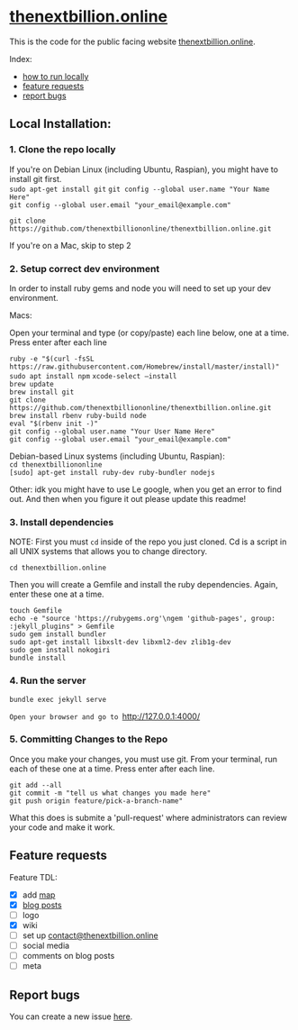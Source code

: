 # [thenextbillion.online](http://thenextbillion.online/)

This is the code for the public facing website [thenextbillion.online](http://thenextbillion.online/).

Index:
* [how to run locally](#how-to-run-locally)
* [feature requests](#feature-requests)
* [report bugs](#report-bugs)

## Local Installation:

### 1. Clone the repo locally

If you're on Debian Linux (including Ubuntu, Raspian), you might have to install git first.  
`sudo apt-get install git`
`git config --global user.name "Your Name Here"`  
`git config --global user.email "your_email@example.com"`  
```
git clone https://github.com/thenextbilliononline/thenextbillion.online.git
```
If you're on a Mac, skip to step 2 

### 2. Setup correct dev environment

In order to install ruby gems and node you will need to set up your dev environment. 

Macs:

Open your terminal and type (or copy/paste) each line below, one at a time. Press enter after each line

`ruby -e "$(curl -fsSL https://raw.githubusercontent.com/Homebrew/install/master/install)"`  
`sudo apt install npm`
`xcode-select —install`  
`brew update`  
`brew install git`  
`git clone https://github.com/thenextbilliononline/thenextbillion.online.git`  
`brew install rbenv ruby-build node`   
`eval "$(rbenv init -)"`  
`git config --global user.name "Your User Name Here"`  
`git config --global user.email "your_email@example.com"`  

Debian-based Linux systems (including Ubuntu, Raspian):  
  `cd thenextbilliononline`  
  `[sudo] apt-get install ruby-dev ruby-bundler nodejs`  

Other:
idk you might have to use Le google, when you get an error to find out. And then when you figure it out please update this readme!

### 3. Install dependencies

NOTE: First you must `cd` inside of the repo you just cloned. Cd is a script in all UNIX systems that allows you to change directory.

`cd thenextbillion.online`

Then you will create a Gemfile and install the ruby dependencies. Again, enter these one at a time. 

```
touch Gemfile
echo -e "source 'https://rubygems.org'\ngem 'github-pages', group: :jekyll_plugins" > Gemfile
sudo gem install bundler  
sudo apt-get install libxslt-dev libxml2-dev zlib1g-dev  
sudo gem install nokogiri  
bundle install  
```

### 4. Run the server

`bundle exec jekyll serve`

`Open your browser and go to `http://127.0.0.1:4000/

### 5. Committing Changes to the Repo
Once you make your changes, you must use git. From your terminal, run each of these one at a time. Press enter after each line.

`git add --all`  
`git commit -m "tell us what changes you made here"`  
`git push origin feature/pick-a-branch-name"`  

What this does is submite a 'pull-request' where administrators can review your code and make it work. 

## Feature requests

Feature TDL:
- [x] add [map](https://www.internetsociety.org/map/global-internet-report/#affordability-fixed-broadband)
- [x] [blog posts](https://jekyllrb.com/docs/blog/)
- [ ] logo
- [x] wiki
- [ ] set up contact@thenextbillion.online
- [ ] social media
- [ ] comments on blog posts
- [ ] meta

## Report bugs

You can create a new issue [here](https://github.com/thenextbilliononline/thenextbillion.online/issues).
